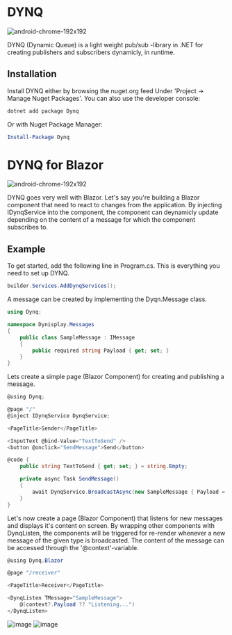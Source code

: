 # DYNQ
![android-chrome-192x192](https://user-images.githubusercontent.com/43991450/216784507-f1bf470e-6314-4136-9123-1bedbf251e2b.png)

DYNQ (Dynamic Queue) is a light weight pub/sub -library in .NET for creating publishers and subscribers dynamicly, in runtime.

## Installation
Install DYNQ either by browsing the nuget.org feed Under 'Project -> Manage Nuget Packages'. You can also use the developer console:
```powershell
dotnet add package Dynq
```
Or with Nuget Package Manager:
```powershell
Install-Package Dynq
```

# DYNQ for Blazor
![android-chrome-192x192](https://user-images.githubusercontent.com/43991450/217499236-0d5b91c5-0595-4268-a845-80a2b113ac42.png)

DYNQ goes very well with Blazor. Let's say you're building a Blazor component that need to react to changes from the application. By injecting IDynqService into the component, the component can deynamicly update depending on the content of a message for which the component subscribes to.

## Example
To get started, add the following line in Program.cs. This is everything you need to set up DYNQ.
```csharp
builder.Services.AddDynqServices();
```

A message can be created by implementing the Dyqn.Message class.
```csharp
using Dynq;

namespace Dynisplay.Messages
{
    public class SampleMessage : IMessage
    {
        public required string Payload { get; set; }
    }
}
```

Lets create a simple page (Blazor Component) for creating and publishing a message.
```csharp
@using Dynq;

@page "/"
@inject IDynqService DynqService;

<PageTitle>Sender</PageTitle>

<InputText @bind-Value="TextToSend" />
<button @onclick="SendMessage">Send</button>

@code {
    public string TextToSend { get; set; } = string.Empty;

    private async Task SendMessage()
    {
        await DynqService.BroadcastAsync(new SampleMessage { Payload = TextToSend });
    }
}
```

Let's now create a page (Blazor Component) that listens for new messages and displays it's content on screen. By wrapping other components with DynqListen, the components will be triggered for re-render whenever a new message of the given type is broadcasted. The content of the message can be accessed through the '@context'-variable.
```csharp
@using Dynq.Blazor

@page "/receiver"

<PageTitle>Receiver</PageTitle>

<DynqListen TMessage="SampleMessage">
    @(context?.Payload ?? "Listening...")
</DynqListen>
```

![image](https://user-images.githubusercontent.com/43991450/217478562-64fba31b-d2cb-45cb-9cc6-39220aab58d4.png)
![image](https://user-images.githubusercontent.com/43991450/217478693-c92f2777-731a-499f-8f1c-ae247930cfb9.png)
